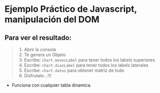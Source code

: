 # Ejemplo Práctico de Javascript, manipulación del DOM
## Para ver el resultado:
>1. Abrir la consola
>2. Te genera un Objeto
>3. Escribe: `chart.mesesLabel` para tener todos los labels superiores
>4. Escribe: `chart.diasLabel` para tener todos los labels laterales
>5. Escribe: `chart.datos` para obtener matriz de todo
>6. Disfrutalo...!!!
* Funciona con cualquier tabla dinamica.